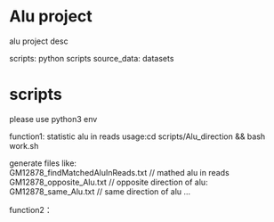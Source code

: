 # Alu project
  alu project desc

   scripts: python scripts
   source_data: datasets


# scripts

please use python3 env

function1: statistic alu in reads
   usage:cd scripts/Alu_direction && bash work.sh

   generate files like:   
   GM12878_findMatchedAluInReads.txt // mathed alu in reads
   GM12878_opposite_Alu.txt // opposite direction of alu:
   GM12878_same_Alu.txt // same direction of alu
   ...
   
function2：
